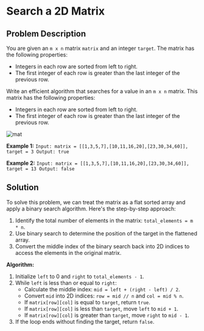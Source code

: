 # Search a 2D Matrix

## Problem Description
You are given an `m x n` matrix `matrix` and an integer `target`. The matrix has the following properties:
- Integers in each row are sorted from left to right.
- The first integer of each row is greater than the last integer of the previous row.

Write an efficient algorithm that searches for a value in an `m x n` matrix. This matrix has the following properties:
- Integers in each row are sorted from left to right.
- The first integer of each row is greater than the last integer of the previous row.
  
![mat](https://github.com/user-attachments/assets/c9a724ab-17c2-476b-a402-f96a2b4790fe)


**Example 1:**
`Input: matrix = [[1,3,5,7],[10,11,16,20],[23,30,34,60]], target = 3 Output: true`


**Example 2:**
`Input: matrix = [[1,3,5,7],[10,11,16,20],[23,30,34,60]], target = 13 Output: false`


## Solution

To solve this problem, we can treat the matrix as a flat sorted array and apply a binary search algorithm. Here's the step-by-step approach:

1. Identify the total number of elements in the matrix: `total_elements = m * n`.
2. Use binary search to determine the position of the target in the flattened array.
3. Convert the middle index of the binary search back into 2D indices to access the elements in the original matrix.

**Algorithm:**

1. Initialize `left` to 0 and `right` to `total_elements - 1`.
2. While `left` is less than or equal to `right`:
   - Calculate the middle index: `mid = left + (right - left) / 2`.
   - Convert `mid` into 2D indices: `row = mid // n` and `col = mid % n`.
   - If `matrix[row][col]` is equal to `target`, return `true`.
   - If `matrix[row][col]` is less than `target`, move `left` to `mid + 1`.
   - If `matrix[row][col]` is greater than `target`, move `right` to `mid - 1`.
3. If the loop ends without finding the target, return `false`.
